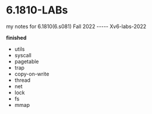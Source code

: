 # 6.1810-LABs
my notes for 6.1810(6.s081) Fall 2022 ----- Xv6-labs-2022

**finished**
- utils
- syscall
- pagetable
- trap
- copy-on-write
- thread
- net
- lock
- fs
- mmap

